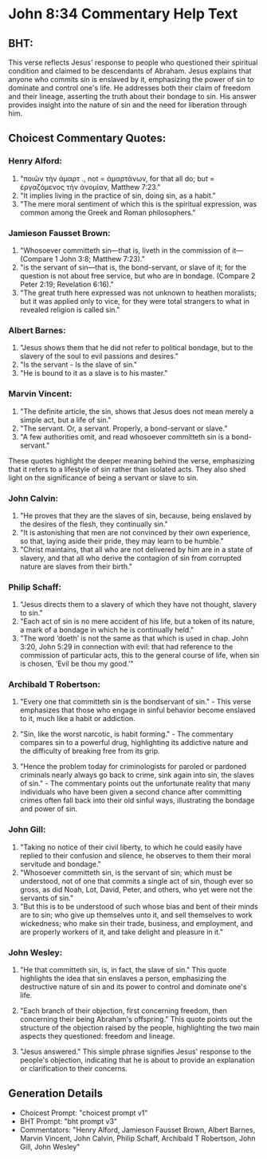 # John 8:34 Commentary Help Text

## BHT:
This verse reflects Jesus' response to people who questioned their spiritual condition and claimed to be descendants of Abraham. Jesus explains that anyone who commits sin is enslaved by it, emphasizing the power of sin to dominate and control one's life. He addresses both their claim of freedom and their lineage, asserting the truth about their bondage to sin. His answer provides insight into the nature of sin and the need for liberation through him.

## Choicest Commentary Quotes:
### Henry Alford:
1. "ποιῶν τὴν ἁμαρτ ., not = ἁμαρτάνων, for that all do; but = ἐργαζόμενος τὴν ἀνομίαν, Matthew 7:23." 
2. "It implies living in the practice of sin, doing sin, as a habit."
3. "The mere moral sentiment of which this is the spiritual expression, was common among the Greek and Roman philosophers."

### Jamieson Fausset Brown:
1. "Whosoever committeth sin—that is, liveth in the commission of it—(Compare 1 John 3:8; Matthew 7:23)." 
2. "is the servant of sin—that is, the bond-servant, or slave of it; for the question is not about free service, but who are in bondage. (Compare 2 Peter 2:19; Revelation 6:16)." 
3. "The great truth here expressed was not unknown to heathen moralists; but it was applied only to vice, for they were total strangers to what in revealed religion is called sin."

### Albert Barnes:
1. "Jesus shows them that he did not refer to political bondage, but to the slavery of the soul to evil passions and desires."
2. "Is the servant - Is the slave of sin."
3. "He is bound to it as a slave is to his master."

### Marvin Vincent:
1. "The definite article, the sin, shows that Jesus does not mean merely a simple act, but a life of sin."
2. "The servant. Or, a servant. Properly, a bond-servant or slave."
3. "A few authorities omit, and read whosoever committeth sin is a bond-servant."

These quotes highlight the deeper meaning behind the verse, emphasizing that it refers to a lifestyle of sin rather than isolated acts. They also shed light on the significance of being a servant or slave to sin.

### John Calvin:
1. "He proves that they are the slaves of sin, because, being enslaved by the desires of the flesh, they continually sin."
2. "It is astonishing that men are not convinced by their own experience, so that, laying aside their pride, they may learn to be humble."
3. "Christ maintains, that all who are not delivered by him are in a state of slavery, and that all who derive the contagion of sin from corrupted nature are slaves from their birth."

### Philip Schaff:
1. "Jesus directs them to a slavery of which they have not thought, slavery to sin."
2. "Each act of sin is no mere accident of his life, but a token of its nature, a mark of a bondage in which he is continually held."
3. "The word ‘doeth’ is not the same as that which is used in chap. John 3:20, John 5:29 in connection with evil: that had reference to the commission of particular acts, this to the general course of life, when sin is chosen, ‘Evil be thou my good.’"

### Archibald T Robertson:
1. "Every one that committeth sin is the bondservant of sin." - This verse emphasizes that those who engage in sinful behavior become enslaved to it, much like a habit or addiction. 

2. "Sin, like the worst narcotic, is habit forming." - The commentary compares sin to a powerful drug, highlighting its addictive nature and the difficulty of breaking free from its grip. 

3. "Hence the problem today for criminologists for paroled or pardoned criminals nearly always go back to crime, sink again into sin, the slaves of sin." - The commentary points out the unfortunate reality that many individuals who have been given a second chance after committing crimes often fall back into their old sinful ways, illustrating the bondage and power of sin.

### John Gill:
1. "Taking no notice of their civil liberty, to which he could easily have replied to their confusion and silence, he observes to them their moral servitude and bondage."
2. "Whosoever committeth sin, is the servant of sin; which must be understood, not of one that commits a single act of sin, though ever so gross, as did Noah, Lot, David, Peter, and others, who yet were not the servants of sin."
3. "But this is to be understood of such whose bias and bent of their minds are to sin; who give up themselves unto it, and sell themselves to work wickedness; who make sin their trade, business, and employment, and are properly workers of it, and take delight and pleasure in it."

### John Wesley:
1. "He that committeth sin, is, in fact, the slave of sin." This quote highlights the idea that sin enslaves a person, emphasizing the destructive nature of sin and its power to control and dominate one's life.

2. "Each branch of their objection, first concerning freedom, then concerning their being Abraham's offspring." This quote points out the structure of the objection raised by the people, highlighting the two main aspects they questioned: freedom and lineage.

3. "Jesus answered." This simple phrase signifies Jesus' response to the people's objection, indicating that he is about to provide an explanation or clarification to their concerns.


## Generation Details
- Choicest Prompt: "choicest prompt v1"
- BHT Prompt: "bht prompt v3"
- Commentators: "Henry Alford, Jamieson Fausset Brown, Albert Barnes, Marvin Vincent, John Calvin, Philip Schaff, Archibald T Robertson, John Gill, John Wesley"
